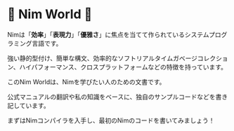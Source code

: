 # 👑 Nim World 👑

Nimは「**効率**」「**表現力**」「**優雅さ**」に焦点を当てて作られているシステムプログラミング言語です。

強い静的型付け、簡単な構文、効率的なソフトリアルタイムガベージコレクション、ハイパフォーマンス、クロスプラットフォームなどの特徴を持っています。

このNim Worldは、Nimを学びたい人のための文書です。

公式マニュアルの翻訳や私の知識をベースに、独自のサンプルコードなどを書き記しています。



まずはNimコンパイラを入手し、最初のNimのコードを書いてみましょう！

